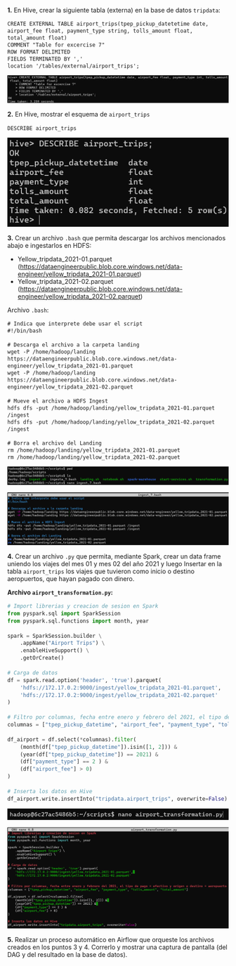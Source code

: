 **1.** En Hive, crear la siguiente tabla (externa) en la base de datos `tripdata`:

```
CREATE EXTERNAL TABLE airport_trips(tpep_pickup_datetetime date, airport_fee float, payment_type string, tolls_amount float, total_amount float)
COMMENT "Table for excercise 7"
ROW FORMAT DELIMITED
FIELDS TERMINATED BY ','
location '/tables/external/airport_trips';
```

![Creacion de tabla 'airpost_trips'](image.png)

**2.** En Hive, mostrar el esquema de `airport_trips`

`DESCRIBE airport_trips`

![Esquema tabla 'airports_trips'](image-1.png)

**3.** Crear un archivo `.bash` que permita descargar los archivos mencionados abajo e ingestarlos en HDFS:

- Yellow_tripdata_2021-01.parquet (https://dataengineerpublic.blob.core.windows.net/data-engineer/yellow_tripdata_2021-01.parquet)
- Yellow_tripdata_2021-02.parquet (https://dataengineerpublic.blob.core.windows.net/data-engineer/yellow_tripdata_2021-02.parquet)

Archivo `.bash`:

```
# Indica que interprete debe usar el script
#!/bin/bash

# Descarga el archivo a la carpeta landing
wget -P /home/hadoop/landing https://dataengineerpublic.blob.core.windows.net/data-engineer/yellow_tripdata_2021-01.parquet
wget -P /home/hadoop/landing https://dataengineerpublic.blob.core.windows.net/data-engineer/yellow_tripdata_2021-02.parquet

# Mueve el archivo a HDFS Ingest
hdfs dfs -put /home/hadoop/landing/yellow_tripdata_2021-01.parquet /ingest
hdfs dfs -put /home/hadoop/landing/yellow_tripdata_2021-02.parquet /ingest

# Borra el archivo del Landing
rm /home/hadoop/landing/yellow_tripdata_2021-01.parquet
rm /home/hadoop/landing/yellow_tripdata_2021-02.parquet
```

![Creacion archivo .bash](image-2.png)

![Contenido archivo .bash](image-3.png)

**4.** Crear un archivo `.py` que permita, mediante Spark, crear un data frame uniendo los viajes del mes 01 y mes 02 del año 2021 y luego Insertar en la tabla `airport_trips` los viajes que tuvieron como inicio o destino aeropuertos, que hayan pagado con dinero.

**Archivo `airport_transformation.py`:**

```python
# Import librerias y creacion de sesion en Spark
from pyspark.sql import SparkSession
from pyspark.sql.functions import month, year

spark = SparkSession.builder \
    .appName("Airport Trips") \
    .enableHiveSupport() \
    .getOrCreate()

# Carga de datos
df = spark.read.option('header', 'true').parquet(
    'hdfs://172.17.0.2:9000/ingest/yellow_tripdata_2021-01.parquet', 
    'hdfs://172.17.0.2:9000/ingest/yellow_tripdata_2021-02.parquet'
)

# Filtro por columnas, fecha entre enero y febrero del 2021, el tipo de pago = efectivo y origen o destino = aeropuerto
columnas = ["tpep_pickup_datetime", "airport_fee", "payment_type", "tolls_amount", "total_amount"]

df_airport = df.select(*columnas).filter(
    (month(df["tpep_pickup_datetime"]).isin([1, 2])) & 
    (year(df["tpep_pickup_datetime"]) == 2021) & 
    (df["payment_type"] == 2 ) &
    (df["airport_fee"] > 0)
)

# Inserta los datos en Hive
df_airport.write.insertInto("tripdata.airport_trips", overwrite=False)
```

![Creacion .py](image-4.png)

![Contenido .py](image-5.png)

**5.** Realizar un proceso automático en Airflow que orqueste los archivos creados en los puntos 3 y 4. Correrlo y mostrar una captura de pantalla (del DAG y del resultado en la base de datos).


